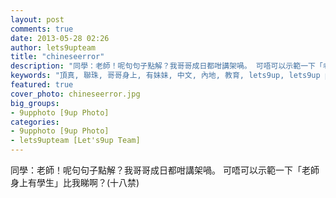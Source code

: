 ```yaml
---
layout: post
comments: true
date: 2013-05-28 02:26
author: lets9upteam
title: "chineseerror"
description: "同學：老師！呢句句子點解？我哥哥成日都咁講架喎。 可唔可以示範一下「老師身上有學生」比我睇啊？(十八禁)"
keywords: "頂真, 聯珠, 哥哥身上, 有妹妹, 中文, 內地, 教育, lets9up, lets9up photo, lets9up team, 回環"
featured: true
cover_photo: chineseerror.jpg
big_groups: 
- 9upphoto [9up Photo]
categories: 
- 9upphoto [9up Photo]
- lets9upteam [Let's9up Team]
---
```


同學：老師！呢句句子點解？我哥哥成日都咁講架喎。 可唔可以示範一下「老師身上有學生」比我睇啊？(十八禁)